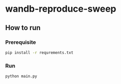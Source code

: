 # wandb-reproduce-sweep
## How to run
### Prerequisite
```sh
pip install -r requrements.txt
```
### Run
```sh
python main.py
```
